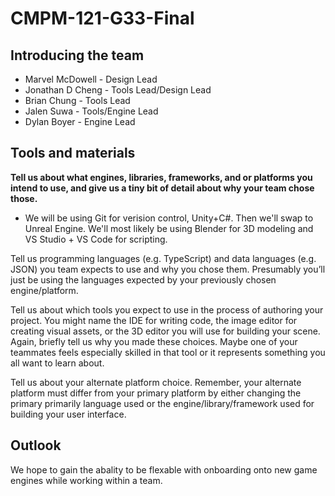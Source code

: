 # CMPM-121-G33-Final

## Introducing the team

- Marvel McDowell - Design Lead
- Jonathan D Cheng - Tools Lead/Design Lead
- Brian Chung - Tools Lead
- Jalen Suwa - Tools/Engine Lead
- Dylan Boyer - Engine Lead





## Tools and materials
__Tell us about what engines, libraries, frameworks, and or platforms you intend to use, and give us a tiny bit of detail about why your team chose those.__
- We will be using Git for verision control, Unity+C#. Then we'll swap to Unreal Engine. We'll most likely be using Blender for 3D modeling and VS Studio + VS Code for scripting.

Tell us programming languages (e.g. TypeScript) and data languages (e.g. JSON) you team expects to use and why you chose them. Presumably you’ll just be using the languages expected by your previously chosen engine/platform.

Tell us about which tools you expect to use in the process of authoring your project. You might name the IDE for writing code, the image editor for creating visual assets, or the 3D editor you will use for building your scene. Again, briefly tell us why you made these choices. Maybe one of your teammates feels especially skilled in that tool or it represents something you all want to learn about.

Tell us about your alternate platform choice. Remember, your alternate platform must differ from your primary platform by either changing the primary primarily language used or the engine/library/framework used for building your user interface.


## Outlook
We hope to gain the abality to be flexable with onboarding onto new game engines while working within a team.
